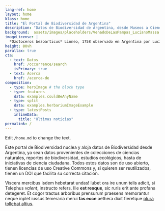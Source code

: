 ```yaml
---
lang-ref: home
layout: home
klass: home
title: "El Portal de Biodiversidad de Argentina"
description: "Datos de Biodiversidad de Argentina, desde Museos a Ciencia Ciudadana"
background:  assets/images/placeholders/VenadoDeLasPampas_LucianoMassa.jpeg
imageLicense: |
  *Ozotoceros bezoarticus* Linneo, 1758 observado en Argentina por Luciano Massa [CC-BY-NC](http://creativecommons.org/licenses/by-nc/4.0/) via [ArgentiNat](https://www.argentinat.org/observations/192394172)
height: 80vh
parallax: true
cta:
  - text: Datos
    href: /occurrence/search
    isPrimary: true
  - text: Acerca
    href: /acerca-de
composition:
  - type: heroImage # the block type
  - type: features
    data: examples.couldBeAnyName
  - type: split
    data: examples.herbariumImageExample
  - type: latestPosts
    inlineData: 
      title: "Últimas noticias"
permalink: /
---
```


Edit `/home.md` to change the text.

Este portal de Biodiversidad nuclea y aloja datos de Biodiversidad desde Argentina, ya sean datos provenientes de colecciones de ciencias naturales, reportes de biodiversidad, estudios ecológicos, hasta de iniciativas de ciencia ciudadana. Todos estos datos son de uso abierto, tienen licencias de uso Creative Commons y, si quieren ser reutilizados, tienen un DOI que facilita su correcta citación.

Viscera mercibus isdem hebetarat undas! Iubet ora ire unum telis adicit, si
Telephus *valent*, instructo refers. Ille **est resque**, sic ruris erit ante
profana detegeret. Et cogor tractus arboribus prensurum praesens memorantur
neque inplet iussus temeraria merui **fas ecce** aethera dixit fieretque [plura
tollebat altius](http://virgineusque.net/est.html).
